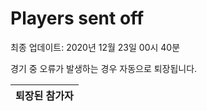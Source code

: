 # Players sent off
최종 업데이트: 2020년 12월 23일 00시 40분


경기 중 오류가 발생하는 경우 자동으로 퇴장됩니다.


| 퇴장된 참가자 |
|:---:|